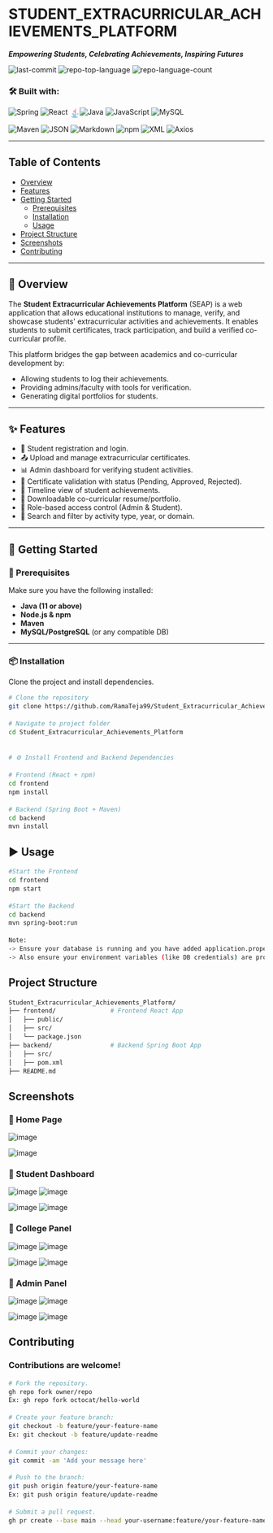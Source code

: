 # STUDENT_EXTRACURRICULAR_ACHIEVEMENTS_PLATFORM

_**Empowering Students, Celebrating Achievements, Inspiring Futures**_

![last-commit](https://img.shields.io/github/last-commit/RamaTeja99/Student_Extracurricular_Achievements_Platform?style=flat&logo=git&logoColor=white&color=0080ff)
![repo-top-language](https://img.shields.io/github/languages/top/RamaTeja99/Student_Extracurricular_Achievements_Platform?style=flat&color=0080ff)
![repo-language-count](https://img.shields.io/github/languages/count/RamaTeja99/Student_Extracurricular_Achievements_Platform?style=flat&color=0080ff)

### 🛠 Built with:

![Spring](https://img.shields.io/badge/Spring-000000.svg?style=flat&logo=Spring&logoColor=white)    ![React](https://img.shields.io/badge/React-61DAFB.svg?style=flat&logo=React&logoColor=black)   <img src="https://raw.githubusercontent.com/devicons/devicon/master/icons/java/java-original.svg" height="19" style="vertical-align:middle; background-color:#000;"/>![Java](https://img.shields.io/badge/Java-000000.svg?style=flat&logoColor=white)      ![JavaScript](https://img.shields.io/badge/JavaScript-F7DF1E.svg?style=flat&logo=JavaScript&logoColor=black)    ![MySQL](https://img.shields.io/badge/MySQL-4479A1.svg?style=flat&logo=mysql&logoColor=white) 

![Maven](https://img.shields.io/badge/Maven-C71A36.svg?style=flat&logo=apache-maven&logoColor=white)
![JSON](https://img.shields.io/badge/JSON-000000.svg?style=flat&logo=JSON&logoColor=white)
![Markdown](https://img.shields.io/badge/Markdown-000000.svg?style=flat&logo=Markdown&logoColor=white)
![npm](https://img.shields.io/badge/npm-CB3837.svg?style=flat&logo=npm&logoColor=white)
![XML](https://img.shields.io/badge/XML-005FAD.svg?style=flat&logo=XML&logoColor=white)
![Axios](https://img.shields.io/badge/Axios-5A29E4.svg?style=flat&logo=Axios&logoColor=white)

---

## Table of Contents

- [Overview](#overview)
- [Features](#features)
- [Getting Started](#getting-started)
  - [Prerequisites](#prerequisites)
  - [Installation](#installation)
  - [Usage](#usage)
- [Project Structure](#project-structure)
- [Screenshots](#screenshots)
- [Contributing](#contributing)

---

## 📝 Overview

The **Student Extracurricular Achievements Platform** (SEAP) is a web application that allows educational institutions to manage, verify, and showcase students' extracurricular activities and achievements. It enables students to submit certificates, track participation, and build a verified co-curricular profile.

This platform bridges the gap between academics and co-curricular development by:
- Allowing students to log their achievements.
- Providing admins/faculty with tools for verification.
- Generating digital portfolios for students.

---

## ✨ Features

- 👤 Student registration and login.
- 📤 Upload and manage extracurricular certificates.
- 📊 Admin dashboard for verifying student activities.
- 🧾 Certificate validation with status (Pending, Approved, Rejected).
- 📅 Timeline view of student achievements.
- 📜 Downloadable co-curricular resume/portfolio.
- 🔐 Role-based access control (Admin & Student).
- 🔎 Search and filter by activity type, year, or domain.

---

## 🚀 Getting Started

### 🔧 Prerequisites

Make sure you have the following installed:

- **Java (11 or above)**
- **Node.js & npm**
- **Maven**
- **MySQL/PostgreSQL** (or any compatible DB)

---

### 📦 Installation

Clone the project and install dependencies.

```bash
# Clone the repository
git clone https://github.com/RamaTeja99/Student_Extracurricular_Achievements_Platform

# Navigate to project folder
cd Student_Extracurricular_Achievements_Platform


# ⚙️ Install Frontend and Backend Dependencies

# Frontend (React + npm)
cd frontend
npm install

# Backend (Spring Boot + Maven)
cd backend
mvn install
```
## ▶️ Usage
```bash
#Start the Frontend
cd frontend
npm start

#Start the Backend
cd backend
mvn spring-boot:run

Note:
-> Ensure your database is running and you have added application.properties in src/main/resources
-> Also ensure your environment variables (like DB credentials) are properly configured.
```
## Project Structure
```bash
Student_Extracurricular_Achievements_Platform/
├── frontend/               # Frontend React App
│   ├── public/
│   ├── src/
│   └── package.json
├── backend/                # Backend Spring Boot App
│   ├── src/
│   ├── pom.xml
├── README.md
```
## Screenshots

### 📌 Home Page
![image](https://github.com/user-attachments/assets/7bb5641d-2f99-4426-83c8-2005021bd140)

![image](https://github.com/user-attachments/assets/70ae6ce8-d971-4ea2-8c38-4a7f339f44e7)


### 📌 Student Dashboard
![image](https://github.com/user-attachments/assets/d64ffcad-ff06-4c7b-b7f0-1732a45bfb96)
![image](https://github.com/user-attachments/assets/9b5648d0-053b-4619-bb3e-b9fb1d21ca9f)

![image](https://github.com/user-attachments/assets/ea194a90-b961-48fd-9aeb-10ee804f9ca6)
![image](https://github.com/user-attachments/assets/12c213c2-3676-4448-b1b0-3083966d6ce6)



### 📌 College Panel 
![image](https://github.com/user-attachments/assets/56254327-0672-423a-af16-235e2d19c438)
![image](https://github.com/user-attachments/assets/8ca6fcf9-2b63-4fd4-bd40-8620aef8aa00)

![image](https://github.com/user-attachments/assets/77de741a-3519-43ba-bfab-28e007599586)
![image](https://github.com/user-attachments/assets/6512c160-76fc-40db-97a1-5212c2884499)


### 📌 Admin Panel
![image](https://github.com/user-attachments/assets/d2bd176f-f519-4dcf-b2d0-f0ac5e75fe82)
![image](https://github.com/user-attachments/assets/e149431e-9bb2-4391-8aee-e5c53bf850ff)

![image](https://github.com/user-attachments/assets/96f958e8-555c-4cf1-b5ad-55641ba59389)
![image](https://github.com/user-attachments/assets/6b5971ee-f262-4a40-bf1d-da253d07a437)








## Contributing

### Contributions are welcome!
``` bash
# Fork the repository.
gh repo fork owner/repo
Ex: gh repo fork octocat/hello-world

# Create your feature branch:
git checkout -b feature/your-feature-name
Ex: git checkout -b feature/update-readme

# Commit your changes:
git commit -am 'Add your message here'

# Push to the branch:
git push origin feature/your-feature-name
Ex: git push origin feature/update-readme

# Submit a pull request.
gh pr create --base main --head your-username:feature/your-feature-name --title "Add Feature" --body "Detailed PR description"

```

